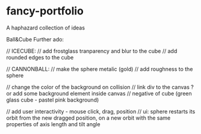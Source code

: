 # fancy-portfolio
A haphazard collection of ideas

Ball&Cube
Further ado:

// ICECUBE:
    // add frostglass tranparency and blur to the cube
    // add rounded edges to the cube

// CANNONBALL:
    // make the sphere metalic (gold)
    // add roughness to the sphere

// change the color of the background on collision
    // link div to the canvas ? or add some background element inside canvas
    // negative of cube (green glass cube - pastel pink background)

// add user interactivity - mouse click, drag, position
    // ui: sphere restarts its orbit from the new dragged position, on a new orbit with the same properties of axis length and tilt angle